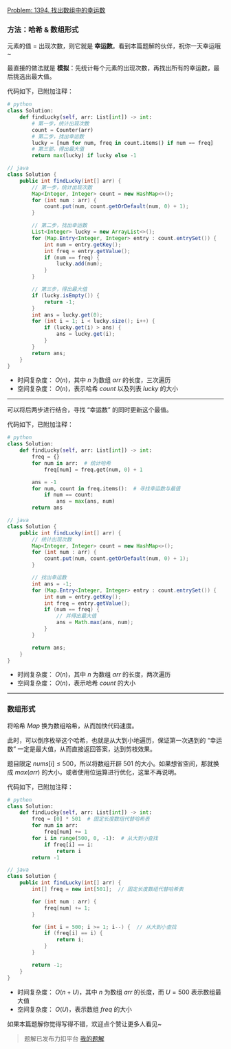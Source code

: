 [Problem: 1394. 找出数组中的幸运数](https://leetcode.cn/problems/find-lucky-integer-in-an-array/description/)

### 方法：哈希 & 数组形式

元素的值 = 出现次数，则它就是 **幸运数**。看到本篇题解的伙伴，祝你一天幸运哦~

最直接的做法就是 **模拟**：先统计每个元素的出现次数，再找出所有的幸运数，最后挑选出最大值。

代码如下，已附加注释：

```Python
# python
class Solution:
    def findLucky(self, arr: List[int]) -> int:
        # 第一步，统计出现次数
        count = Counter(arr)
        # 第二步，找出幸运数
        lucky = [num for num, freq in count.items() if num == freq]
        # 第三部，得出最大值
        return max(lucky) if lucky else -1
```

```Java
// java
class Solution {
    public int findLucky(int[] arr) {
        // 第一步，统计出现次数
        Map<Integer, Integer> count = new HashMap<>();
        for (int num : arr) {
            count.put(num, count.getOrDefault(num, 0) + 1);
        }

        // 第二步，找出幸运数
        List<Integer> lucky = new ArrayList<>();
        for (Map.Entry<Integer, Integer> entry : count.entrySet()) {
            int num = entry.getKey();
            int freq = entry.getValue();
            if (num == freq) {
                lucky.add(num);
            }
        }

        // 第三步，得出最大值
        if (lucky.isEmpty()) {
            return -1;
        }
        int ans = lucky.get(0);
        for (int i = 1; i < lucky.size(); i++) {
            if (lucky.get(i) > ans) {
                ans = lucky.get(i);
            }
        }
        return ans;
    }
}
```

- 时间复杂度： $O(n)$，其中 $n$ 为数组 $arr$ 的长度，三次遍历
- 空间复杂度： $O(n)$，表示哈希 $count$ 以及列表 $lucky$ 的大小

---

可以将后两步进行结合，寻找 “幸运数” 的同时更新这个最值。

代码如下，已附加注释：

```Python
# python
class Solution:
    def findLucky(self, arr: List[int]) -> int:
        freq = {}
        for num in arr:  # 统计哈希
            freq[num] = freq.get(num, 0) + 1

        ans = -1
        for num, count in freq.items():  # 寻找幸运数与最值
            if num == count:
                ans = max(ans, num)
        return ans
```

```Java
// java
class Solution {
    public int findLucky(int[] arr) {
        // 统计出现次数
        Map<Integer, Integer> count = new HashMap<>();
        for (int num : arr) {
            count.put(num, count.getOrDefault(num, 0) + 1);
        }

        // 找出幸运数
        int ans = -1;
        for (Map.Entry<Integer, Integer> entry : count.entrySet()) {
            int num = entry.getKey();
            int freq = entry.getValue();
            if (num == freq) {
                // 并得出最大值
                ans = Math.max(ans, num);
            }
        }

        return ans;
    }
}
```

- 时间复杂度： $O(n)$，其中 $n$ 为数组 $arr$ 的长度，两次遍历
- 空间复杂度： $O(n)$，表示哈希 $count$ 的大小

---

### 数组形式

将哈希 $Map$ 换为数组哈希，从而加快代码速度。

此时，可以倒序枚举这个哈希，也就是从大到小地遍历，保证第一次遇到的 “幸运数” 一定是最大值，从而直接返回答案，达到剪枝效果。

题目限定 $nums[i]\le 500$，所以将数组开辟 $501$ 的大小。如果想省空间，那就换成 $max(arr)$ 的大小，或者使用位运算进行优化，这里不再说明。

代码如下，已附加注释：

```Python
# python
class Solution:
    def findLucky(self, arr: List[int]) -> int:
        freq = [0] * 501  # 固定长度数组代替哈希表
        for num in arr:
            freq[num] += 1
        for i in range(500, 0, -1):  # 从大到小查找
            if freq[i] == i:
                return i
        return -1
```

```Java
// java
class Solution {
    public int findLucky(int[] arr) {
        int[] freq = new int[501];  // 固定长度数组代替哈希表

        for (int num : arr) {
            freq[num] += 1;
        }

        for (int i = 500; i >= 1; i--) {  // 从大到小查找
            if (freq[i] == i) {
                return i;
            }
        }

        return -1;
    }
}
```

- 时间复杂度： $O(n+U)$，其中 $n$ 为数组 $arr$ 的长度，而 $U=500$ 表示数组最大值
- 空间复杂度： $O(U)$，表示数组 $freq$ 的大小

如果本篇题解你觉得写得不错，欢迎点个赞让更多人看见~

> 题解已发布力扣平台 [我的题解](https://leetcode.cn/problems/find-lucky-integer-in-an-array/solutions/3715522/san-jie-ha-xi-map-shu-zu-xing-shi-san-li-st9o/)
